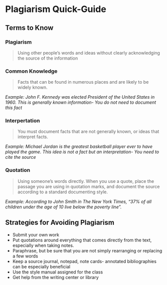 # Plagiarism Quick-Guide

## Terms to Know

### Plagiarism

> Using other people’s words and ideas without clearly acknowledging the source of the information

### Common Knowledge

>Facts that can be found in numerous places and are likely to be widely known.

*Example:   John F. Kennedy was elected President of the United States in 1960. 
This is generally known information- You do not need to document this fact*

### Interpertation

> You must document facts that are not generally known, or ideas that interpret facts.

*Example: Michael Jordan is the greatest basketball player ever to have played the game.  This idea is not a fact but an interpretation- You need to cite the source*

### Quotation 
> Using someone’s words directly.  When you use a quote, place the passage you are using in quotation marks, and document the source according to a standard documenting style.

*Example:  According to John Smith in The New York Times, “37% of all children under the age of 10 live below the poverty line”.*

## Strategies for Avoiding Plagiarism

* Submit your own work
* Put quotations around everything that comes directly from the text, especially when taking notes.
* Paraphrase, but be sure that you are not simply rearranging or replacing a few words
* Keep a source journal, notepad, note cards- annotated bibliographies can be especially beneficial
* Use the style manual assigned for the class
* Get help from the writing center or library
